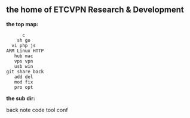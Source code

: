 ## the home of ETCVPN Research & Development
**the top map:**

	      c
	    sh go
	  vi php js
	ARM Linux HTTP
	   hub mac
	   vps vpn
	   usb win
	git share back
	   add del
	   mod fix
	   pro opt

**the sub dir:**

back note code tool conf

